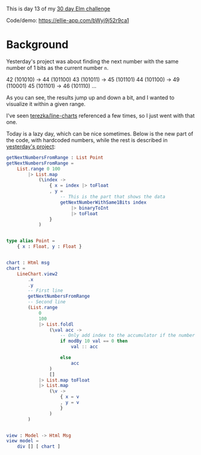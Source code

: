 This is day 13 of my [30 day Elm challenge](https://dev.to/kristianpedersen/30-days-of-elm-intro-2lo2)

Code/demo: https://ellie-app.com/bWyj9j52r9ca1

# Background

Yesterday's project was about finding the next number with the same number of 1 bits as the current number `n`.

42 (101010) -> 44 (101100)
43 (101011) -> 45 (101101)
44 (101100) -> 49 (110001)
45 (101101) -> 46 (101110)
...

As you can see, the results jump up and down a bit, and I wanted to visualize it within a given range.

I've seen [terezka/line-charts](https://github.com/terezka/line-charts) referenced a few times, so I just went with that one.

Today is a lazy day, which can be nice sometimes. Below is the new part of the code, with hardcoded numbers, while the rest is described in [yesterday's project](https://dev.to/kristianpedersen/30daysofelm-day-12-elm-binary-4ijc):

```elm
getNextNumbersFromRange : List Point
getNextNumbersFromRange =
    List.range 0 100
        |> List.map
            (\index ->
                { x = index |> toFloat
                , y =
					-- This is the part that shows the data
                    getNextNumberWithSame1Bits index
                        |> binaryToInt
                        |> toFloat
                }
            )


type alias Point =
    { x : Float, y : Float }


chart : Html msg
chart =
    LineChart.view2
        .x
        .y
        -- First line
        getNextNumbersFromRange
        -- Second line
        (List.range
            0
            100
            |> List.foldl
                (\val acc ->
					-- Only add index to the accumulator if the number is divisible by 10
                    if modBy 10 val == 0 then
                        val :: acc

                    else
                        acc
                )
                []
            |> List.map toFloat
            |> List.map
                (\v ->
                    { x = v
                    , y = v
                    }
                )
        )


view : Model -> Html Msg
view model =
    div [] [ chart ]
```

